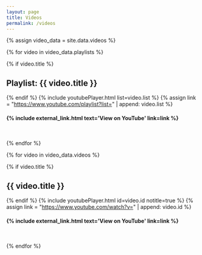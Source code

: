 ```yaml
---
layout: page
title: Videos
permalink: /videos
---
```


{% assign video_data = site.data.videos %}

{% for video in video_data.playlists %}

{% if video.title %}
## Playlist: {{ video.title }}
{% endif %}
{% include youtubePlayer.html list=video.list %}
{% assign link = "https://www.youtube.com/playlist?list=" | append: video.list %}
#### **{% include external_link.html text='View on YouTube' link=link %}**
<br>

{% endfor %}


{% for video in video_data.videos %}

{% if video.title %}
## {{ video.title }}
{% endif %}
{% include youtubePlayer.html id=video.id notitle=true %}
{% assign link = "https://www.youtube.com/watch?v=" | append: video.id %}
#### **{% include external_link.html text='View on YouTube' link=link %}**
<br>

{% endfor %}